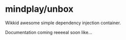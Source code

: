 # mindplay/unbox

Wikkid awesome simple dependency injection container.

Documentation coming reeeeal soon like...
